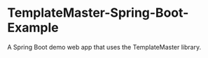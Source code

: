 # TemplateMaster-Spring-Boot-Example
A Spring Boot demo web app that uses the TemplateMaster library.
